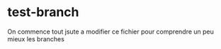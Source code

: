 # test-branch
On commence tout jsute
a modifier ce fichier pour comprendre un peu mieux
les branches
